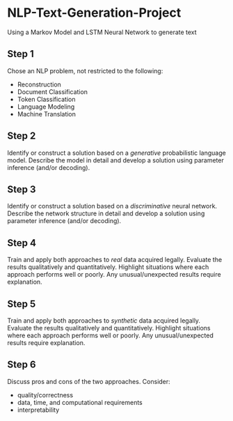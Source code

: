 # NLP-Text-Generation-Project
Using a Markov Model and LSTM Neural Network to generate text

## Step 1

Chose an NLP problem, not restricted to the following:

* Reconstruction
* Document Classification
* Token Classification
* Language Modeling
* Machine Translation

## Step 2 
Identify or construct a solution based on a *generative* probabilistic language model. Describe the model in detail and develop a solution using parameter inference (and/or decoding).

## Step 3 
Identify or construct a solution based on a *discriminative* neural network. Describe the network structure in detail and develop a solution using parameter inference (and/or decoding).

## Step 4 
Train and apply both approaches to *real* data acquired legally. Evaluate the results qualitatively and quantitatively. Highlight situations where each approach performs well or poorly. Any unusual/unexpected results require explanation.

## Step 5
Train and apply both approaches to *synthetic* data acquired legally. Evaluate the results qualitatively and quantitatively.
Highlight situations where each approach performs well or poorly. Any unusual/unexpected results require explanation.

## Step 6 
Discuss pros and cons of the two approaches. Consider:
* quality/correctness
* data, time, and computational requirements
* interpretability 
